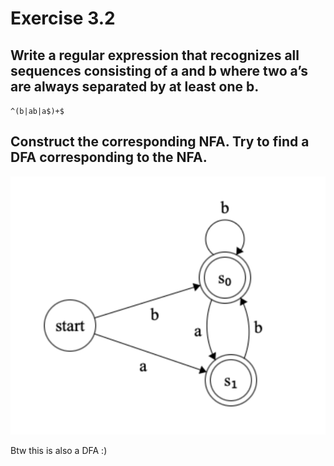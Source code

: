 # Exercise 3.2

## Write a regular expression that recognizes all sequences consisting of a and b where two a’s are always separated by at least one b.

`^(b|ab|a$)+$`

## Construct the corresponding NFA. Try to find a DFA corresponding to the NFA.

![Picture of corresponding NFA](<nfa.png>)

Btw this is also a DFA :)
